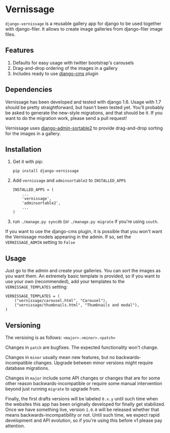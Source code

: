 # Vernissage

``django-vernissage`` is a reusable gallery app for django to be used
together with django-filer. It allows to create image galleries from
django-filer image files.

## Features

1. Defaults for easy usage with twitter bootstrap's carousels
2. Drag-and-drop ordering of the images in a gallery
3. Includes ready to use [django-cms](https://www.django-cms.org/en/) plugin

## Dependencies

Vernissage has been developed and tested with django 1.6. Usage with
1.7 should be pretty straightforward, but hasn't been tested yet.
You'll probably be asked to generate the new-style migrations, and
that should be it. If you want to do the migration work, please send a
pull request!

Vernissage uses
[django-admin-sortable2](http://django-admin-sortable2.readthedocs.org/)
to provide drag-and-drop sorting for the images in a gallery.

## Installation

1. Get it with pip:

   ```
   pip install django-vernissage
   ```

2. Add ``vernissage`` and ``adminsortable2`` to ``INSTALLED_APPS``

   ```
   INSTALLED_APPS = (
	   ...
	   'vernissage',
	   'adminsortable2',
	   ...
   )
   ```

3. run ``./manage.py syncdb`` (or ``./manage.py migrate`` if you're
   using ``south``.

If you want to use the django-cms plugin, it is possible that you
won't want the Vernissage models appearing in the admin. If so, set
the ``VERNISSAGE_ADMIN`` setting to ``False``

## Usage

Just go to the admin and create your galleries. You can sort the
images as you want them. An extremely basic template is provided, so
if you want to use your own (recommended), add your templates  to the
``VERNISSAGE_TEMPLATES`` setting:

```
VERNISSAGE_TEMPLATES = (
	("vernissage/carousel.html", "Carousel"),
	("vernissage/thumbnails.html", "Thumbnails and modal"),
)
```

## Versioning

The versioing is as follows: ``<major>.<minor>.<patch>``

Changes in ``patch`` are bugfixes. The expected functionality won't
change.

Changes in ``minor`` usually mean new features, but no
backwards-incompatible changes. Upgrade between minor versions might
require database migrations.

Changes in ``major`` include some API changes or changes that are for
some other reason backwards-incompatible or require some manual
intervention beyond just running ``migrate`` to upgrade from.

Finally, the first drafts versions will be labeled ``0.x.y`` until
such time when the websites this app has been originally developed for
finally get stabilized. Once we have something live, version ``1.0.0``
will be released whether that means backwards-incompatibility or not.
Until such time, we expect rapid development and API evolution, so if
you're using this before v1 please pay attention.
